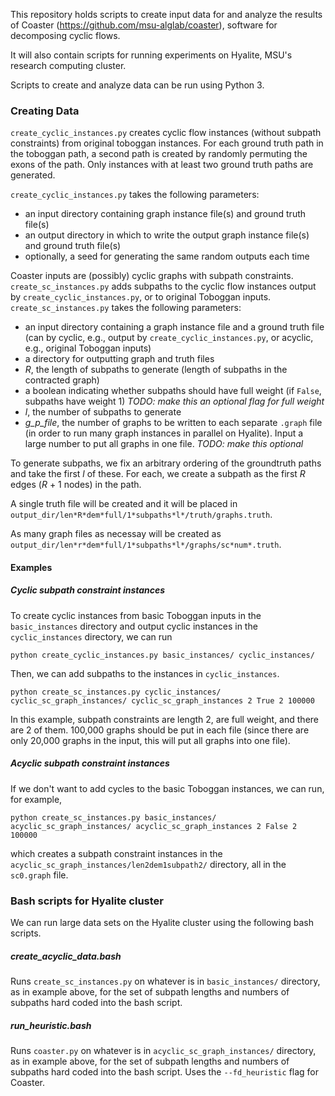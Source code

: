This repository holds scripts to create input data for and analyze the results
of Coaster (https://github.com/msu-alglab/coaster), software for decomposing
cyclic flows.

It will also contain scripts for running experiments on Hyalite, MSU's research
computing cluster.

Scripts to create and analyze data can be run using Python 3.

### Creating Data

`create_cyclic_instances.py` creates cyclic flow instances (without subpath
constraints) from original toboggan instances. For each ground truth path in
the toboggan path, a second path is created by randomly permuting the exons of
the path. Only instances with at least two ground truth paths are generated.

`create_cyclic_instances.py` takes the following parameters:
* an input directory containing graph instance file(s) and ground truth file(s)
* an output directory in which to write the output graph instance file(s) and
	ground truth file(s)
* optionally, a seed for generating the same random outputs each time

Coaster inputs are (possibly) cyclic graphs with subpath constraints.
`create_sc_instances.py` adds
subpaths to the cyclic flow instances output by `create_cyclic_instances.py`, or to
original Toboggan inputs.
`create_sc_instances.py` takes the following parameters:
* an input directory containing a graph instance file and a ground truth file
	(can by cyclic, e.g., output by `create_cyclic_instances.py`, or acyclic, e.g.,
	original Toboggan inputs)
* a directory for outputting graph and truth files
* *R*, the length of subpaths to generate (length of subpaths in the contracted
	graph)
* a boolean indicating whether subpaths should have full weight (if `False`,
	subpaths have weight 1) *TODO: make this an optional flag for full
	weight*
* *l*, the number of subpaths to generate
* *g_p_file*, the number of graphs to be written to each separate `.graph` file
    (in order to run many graph instances in parallel on Hyalite). Input a
    large number to put all graphs in one file. *TODO: make
    this optional*

To generate subpaths, we fix an arbitrary ordering of the groundtruth paths and
take the first *l* of these. For each, we create a subpath as the first *R*
edges (*R* + 1 nodes) in the path.

A single truth file will be created and it will be placed in
`output_dir/len*R*dem*full/1*subpaths*l*/truth/graphs.truth`.

As many graph files as necessay will be created as
`output_dir/len*r*dem*full/1*subpaths*l*/graphs/sc*num*.truth`.


#### Examples

##### Cyclic subpath constraint instances

To create cyclic instances from basic Toboggan inputs in the `basic_instances`
directory and output cyclic instances in the `cyclic_instances` directory,
we can run

```
python create_cyclic_instances.py basic_instances/ cyclic_instances/
```

Then, we can add subpaths to the instances in `cyclic_instances`.

```
python create_sc_instances.py cyclic_instances/ cyclic_sc_graph_instances/ cyclic_sc_graph_instances 2 True 2 100000
```
In this example, subpath constraints are length 2, are full weight, and there
are 2 of them. 100,000 graphs should be put in each file (since there are only
20,000 graphs in the input, this will put all graphs into one file).

##### Acyclic subpath constraint instances

If we don't want to add cycles to the basic Toboggan instances, we can run, for
example,

```
python create_sc_instances.py basic_instances/ acyclic_sc_graph_instances/ acyclic_sc_graph_instances 2 False 2 100000
```
which creates a subpath constraint instances in the
`acyclic_sc_graph_instances/len2dem1subpath2/` directory, all in the
`sc0.graph` file.

### Bash scripts for Hyalite cluster

We can run large data sets on the Hyalite cluster using the following bash
scripts.

##### create_acyclic_data.bash

Runs `create_sc_instances.py` on whatever is in `basic_instances/` directory,
as in example above, for the set of subpath lengths and numbers of subpaths
hard coded into the bash script.

##### run_heuristic.bash

Runs `coaster.py` on whatever is in `acyclic_sc_graph_instances/` directory,
as in example above, for the set of subpath lengths and numbers of subpaths
hard coded into the bash script. Uses the `--fd_heuristic` flag for Coaster.
